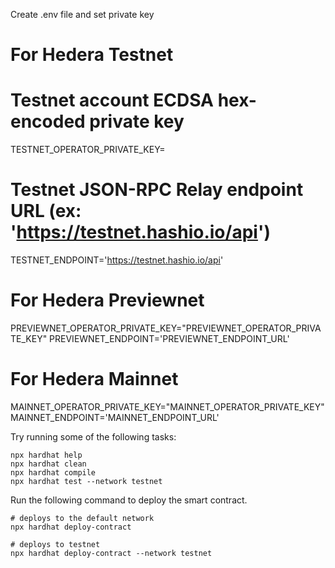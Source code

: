 Create .env file  and set private key
# For Hedera Testnet
# Testnet account ECDSA hex-encoded private key
TESTNET_OPERATOR_PRIVATE_KEY=
# Testnet JSON-RPC Relay endpoint URL (ex: 'https://testnet.hashio.io/api')
TESTNET_ENDPOINT='https://testnet.hashio.io/api'

# For Hedera Previewnet
PREVIEWNET_OPERATOR_PRIVATE_KEY="PREVIEWNET_OPERATOR_PRIVATE_KEY"
PREVIEWNET_ENDPOINT='PREVIEWNET_ENDPOINT_URL'

# For Hedera Mainnet
MAINNET_OPERATOR_PRIVATE_KEY="MAINNET_OPERATOR_PRIVATE_KEY"
MAINNET_ENDPOINT='MAINNET_ENDPOINT_URL'


Try running some of the following tasks:

```shell
npx hardhat help
npx hardhat clean
npx hardhat compile
npx hardhat test --network testnet
```
Run the following command to deploy the smart contract. 
```shell
# deploys to the default network
npx hardhat deploy-contract

# deploys to testnet
npx hardhat deploy-contract --network testnet
```
